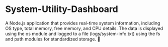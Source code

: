 # System-Utility-Dashboard
A Node.js application that provides real-time system information, including OS type, total memory, free memory, and CPU details. The data is displayed using the os module and logged to a file (logs/system-info.txt) using the fs and path modules for standardized storage. 🚀
